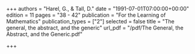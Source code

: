 +++
authors = "Harel, G., & Tall, D."
date = "1991-07-01T07:00:00+00:00"
edition = 11
pages = "38 - 42"
publication = "For the Learning of Mathematics"
publication_types = ["2"]
selected = false
title = "The general, the abstract, and the generic"
url_pdf = "/pdf/The General, the Abstract, and the Generic.pdf"

+++
